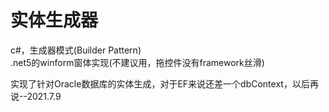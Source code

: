 # 实体生成器
  
c#，生成器模式(Builder Pattern)  
.net5的winform窗体实现(不建议用，拖控件没有framework丝滑)  
  
实现了针对Oracle数据库的实体生成，对于EF来说还差一个dbContext，以后再说--2021.7.9

